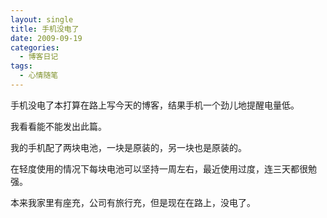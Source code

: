 ```yaml
---
layout: single
title: 手机没电了
date: 2009-09-19
categories:
  - 博客日记
tags:
  - 心情随笔
---
```


手机没电了本打算在路上写今天的博客，结果手机一个劲儿地提醒电量低。

我看看能不能发出此篇。

我的手机配了两块电池，一块是原装的，另一块也是原装的。

在轻度使用的情况下每块电池可以坚持一周左右，最近使用过度，连三天都很勉强。

本来我家里有座充，公司有旅行充，但是现在在路上，没电了。
